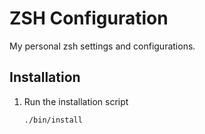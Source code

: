 # ZSH Configuration

My personal zsh settings and configurations.

## Installation

1. Run the installation script

    ```./bin/install```
